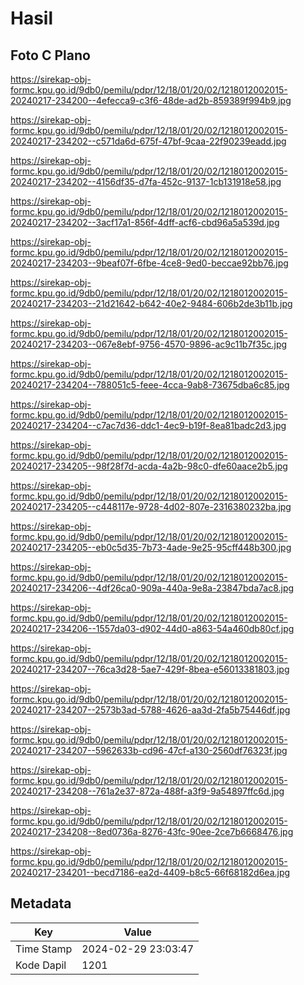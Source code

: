 # Hasil

## Foto C Plano

https://sirekap-obj-formc.kpu.go.id/9db0/pemilu/pdpr/12/18/01/20/02/1218012002015-20240217-234200--4efecca9-c3f6-48de-ad2b-859389f994b9.jpg

https://sirekap-obj-formc.kpu.go.id/9db0/pemilu/pdpr/12/18/01/20/02/1218012002015-20240217-234202--c571da6d-675f-47bf-9caa-22f90239eadd.jpg

https://sirekap-obj-formc.kpu.go.id/9db0/pemilu/pdpr/12/18/01/20/02/1218012002015-20240217-234202--4156df35-d7fa-452c-9137-1cb131918e58.jpg

https://sirekap-obj-formc.kpu.go.id/9db0/pemilu/pdpr/12/18/01/20/02/1218012002015-20240217-234202--3acf17a1-856f-4dff-acf6-cbd96a5a539d.jpg

https://sirekap-obj-formc.kpu.go.id/9db0/pemilu/pdpr/12/18/01/20/02/1218012002015-20240217-234203--9beaf07f-6fbe-4ce8-9ed0-beccae92bb76.jpg

https://sirekap-obj-formc.kpu.go.id/9db0/pemilu/pdpr/12/18/01/20/02/1218012002015-20240217-234203--21d21642-b642-40e2-9484-606b2de3b11b.jpg

https://sirekap-obj-formc.kpu.go.id/9db0/pemilu/pdpr/12/18/01/20/02/1218012002015-20240217-234203--067e8ebf-9756-4570-9896-ac9c11b7f35c.jpg

https://sirekap-obj-formc.kpu.go.id/9db0/pemilu/pdpr/12/18/01/20/02/1218012002015-20240217-234204--788051c5-feee-4cca-9ab8-73675dba6c85.jpg

https://sirekap-obj-formc.kpu.go.id/9db0/pemilu/pdpr/12/18/01/20/02/1218012002015-20240217-234204--c7ac7d36-ddc1-4ec9-b19f-8ea81badc2d3.jpg

https://sirekap-obj-formc.kpu.go.id/9db0/pemilu/pdpr/12/18/01/20/02/1218012002015-20240217-234205--98f28f7d-acda-4a2b-98c0-dfe60aace2b5.jpg

https://sirekap-obj-formc.kpu.go.id/9db0/pemilu/pdpr/12/18/01/20/02/1218012002015-20240217-234205--c448117e-9728-4d02-807e-2316380232ba.jpg

https://sirekap-obj-formc.kpu.go.id/9db0/pemilu/pdpr/12/18/01/20/02/1218012002015-20240217-234205--eb0c5d35-7b73-4ade-9e25-95cff448b300.jpg

https://sirekap-obj-formc.kpu.go.id/9db0/pemilu/pdpr/12/18/01/20/02/1218012002015-20240217-234206--4df26ca0-909a-440a-9e8a-23847bda7ac8.jpg

https://sirekap-obj-formc.kpu.go.id/9db0/pemilu/pdpr/12/18/01/20/02/1218012002015-20240217-234206--1557da03-d902-44d0-a863-54a460db80cf.jpg

https://sirekap-obj-formc.kpu.go.id/9db0/pemilu/pdpr/12/18/01/20/02/1218012002015-20240217-234207--76ca3d28-5ae7-429f-8bea-e56013381803.jpg

https://sirekap-obj-formc.kpu.go.id/9db0/pemilu/pdpr/12/18/01/20/02/1218012002015-20240217-234207--2573b3ad-5788-4626-aa3d-2fa5b75446df.jpg

https://sirekap-obj-formc.kpu.go.id/9db0/pemilu/pdpr/12/18/01/20/02/1218012002015-20240217-234207--5962633b-cd96-47cf-a130-2560df76323f.jpg

https://sirekap-obj-formc.kpu.go.id/9db0/pemilu/pdpr/12/18/01/20/02/1218012002015-20240217-234208--761a2e37-872a-488f-a3f9-9a54897ffc6d.jpg

https://sirekap-obj-formc.kpu.go.id/9db0/pemilu/pdpr/12/18/01/20/02/1218012002015-20240217-234208--8ed0736a-8276-43fc-90ee-2ce7b6668476.jpg

https://sirekap-obj-formc.kpu.go.id/9db0/pemilu/pdpr/12/18/01/20/02/1218012002015-20240217-234201--becd7186-ea2d-4409-b8c5-66f68182d6ea.jpg


## Metadata

| Key        | Value               |
| ---------- | ------------------- |
| Time Stamp | 2024-02-29 23:03:47 |
| Kode Dapil | 1201                |



